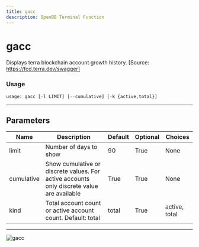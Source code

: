 ```yaml
---
title: gacc
description: OpenBB Terminal Function
---
```


# gacc

Displays terra blockchain account growth history. [Source: https://fcd.terra.dev/swagger]

### Usage 
```python
usage: gacc [-l LIMIT] [--cumulative] [-k {active,total}]
```
---
## Parameters

| Name | Description | Default | Optional | Choices |
| ---- | ----------- | ------- | -------- | ------- |
| limit | Number of days to show | 90 | True | None |
| cumulative | Show cumulative or discrete values. For active accounts only discrete value are available | True | True | None |
| kind | Total account count or active account count. Default: total | total | True | active, total |
---
![gacc](https://user-images.githubusercontent.com/46355364/154051829-8225869b-6ea8-434e-afd6-51b9c81e0ade.png)

